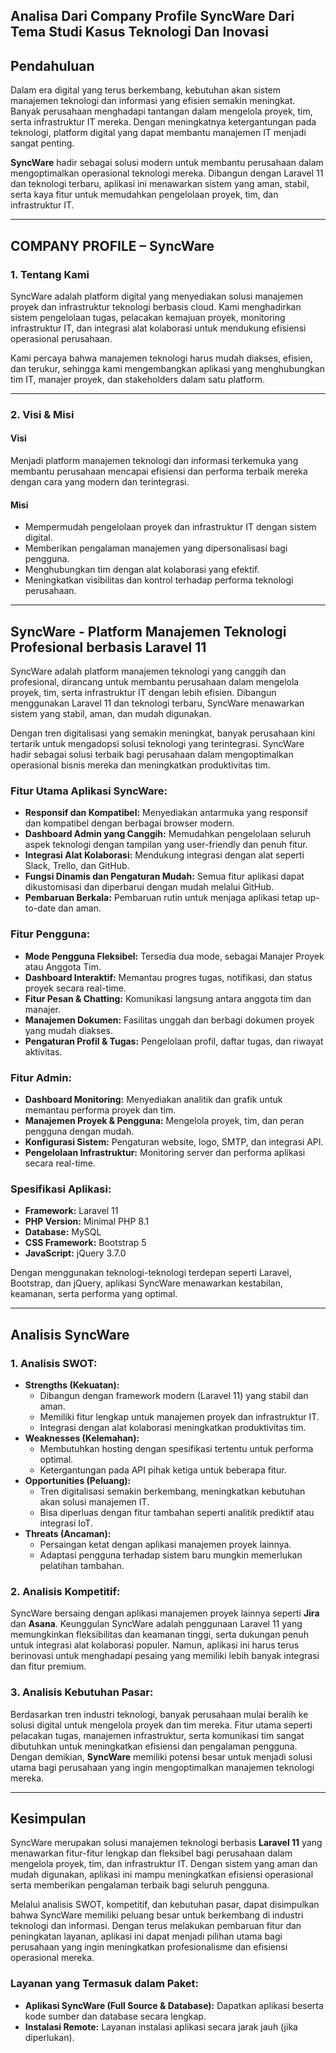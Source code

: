 ## Analisa Dari Company Profile SyncWare Dari Tema Studi Kasus Teknologi Dan Inovasi

## Pendahuluan
Dalam era digital yang terus berkembang, kebutuhan akan sistem manajemen teknologi dan informasi yang efisien semakin meningkat. Banyak perusahaan menghadapi tantangan dalam mengelola proyek, tim, serta infrastruktur IT mereka. Dengan meningkatnya ketergantungan pada teknologi, platform digital yang dapat membantu manajemen IT menjadi sangat penting.

**SyncWare** hadir sebagai solusi modern untuk membantu perusahaan dalam mengoptimalkan operasional teknologi mereka. Dibangun dengan Laravel 11 dan teknologi terbaru, aplikasi ini menawarkan sistem yang aman, stabil, serta kaya fitur untuk memudahkan pengelolaan proyek, tim, dan infrastruktur IT.

---

## COMPANY PROFILE – SyncWare

### 1. Tentang Kami
SyncWare adalah platform digital yang menyediakan solusi manajemen proyek dan infrastruktur teknologi berbasis cloud. Kami menghadirkan sistem pengelolaan tugas, pelacakan kemajuan proyek, monitoring infrastruktur IT, dan integrasi alat kolaborasi untuk mendukung efisiensi operasional perusahaan.

Kami percaya bahwa manajemen teknologi harus mudah diakses, efisien, dan terukur, sehingga kami mengembangkan aplikasi yang menghubungkan tim IT, manajer proyek, dan stakeholders dalam satu platform.

---

### 2. Visi & Misi

#### **Visi**
Menjadi platform manajemen teknologi dan informasi terkemuka yang membantu perusahaan mencapai efisiensi dan performa terbaik mereka dengan cara yang modern dan terintegrasi.

#### **Misi**
- Mempermudah pengelolaan proyek dan infrastruktur IT dengan sistem digital.
- Memberikan pengalaman manajemen yang dipersonalisasi bagi pengguna.
- Menghubungkan tim dengan alat kolaborasi yang efektif.
- Meningkatkan visibilitas dan kontrol terhadap performa teknologi perusahaan.

---

## SyncWare - Platform Manajemen Teknologi Profesional berbasis Laravel 11
SyncWare adalah platform manajemen teknologi yang canggih dan profesional, dirancang untuk membantu perusahaan dalam mengelola proyek, tim, serta infrastruktur IT dengan lebih efisien. Dibangun menggunakan Laravel 11 dan teknologi terbaru, SyncWare menawarkan sistem yang stabil, aman, dan mudah digunakan.

Dengan tren digitalisasi yang semakin meningkat, banyak perusahaan kini tertarik untuk mengadopsi solusi teknologi yang terintegrasi. SyncWare hadir sebagai solusi terbaik bagi perusahaan dalam mengoptimalkan operasional bisnis mereka dan meningkatkan produktivitas tim.

### **Fitur Utama Aplikasi SyncWare:**
- **Responsif dan Kompatibel:** Menyediakan antarmuka yang responsif dan kompatibel dengan berbagai browser modern.
- **Dashboard Admin yang Canggih:** Memudahkan pengelolaan seluruh aspek teknologi dengan tampilan yang user-friendly dan penuh fitur.
- **Integrasi Alat Kolaborasi:** Mendukung integrasi dengan alat seperti Slack, Trello, dan GitHub.
- **Fungsi Dinamis dan Pengaturan Mudah:** Semua fitur aplikasi dapat dikustomisasi dan diperbarui dengan mudah melalui GitHub.
- **Pembaruan Berkala:** Pembaruan rutin untuk menjaga aplikasi tetap up-to-date dan aman.

### **Fitur Pengguna:**
- **Mode Pengguna Fleksibel:** Tersedia dua mode, sebagai Manajer Proyek atau Anggota Tim.
- **Dashboard Interaktif:** Memantau progres tugas, notifikasi, dan status proyek secara real-time.
- **Fitur Pesan & Chatting:** Komunikasi langsung antara anggota tim dan manajer.
- **Manajemen Dokumen:** Fasilitas unggah dan berbagi dokumen proyek yang mudah diakses.
- **Pengaturan Profil & Tugas:** Pengelolaan profil, daftar tugas, dan riwayat aktivitas.

### **Fitur Admin:**
- **Dashboard Monitoring:** Menyediakan analitik dan grafik untuk memantau performa proyek dan tim.
- **Manajemen Proyek & Pengguna:** Mengelola proyek, tim, dan peran pengguna dengan mudah.
- **Konfigurasi Sistem:** Pengaturan website, logo, SMTP, dan integrasi API.
- **Pengelolaan Infrastruktur:** Monitoring server dan performa aplikasi secara real-time.

### **Spesifikasi Aplikasi:**
- **Framework:** Laravel 11
- **PHP Version:** Minimal PHP 8.1
- **Database:** MySQL
- **CSS Framework:** Bootstrap 5
- **JavaScript:** jQuery 3.7.0

Dengan menggunakan teknologi-teknologi terdepan seperti Laravel, Bootstrap, dan jQuery, aplikasi SyncWare menawarkan kestabilan, keamanan, serta performa yang optimal.

---

## Analisis SyncWare

### 1. Analisis SWOT:
- **Strengths (Kekuatan):**
  - Dibangun dengan framework modern (Laravel 11) yang stabil dan aman.
  - Memiliki fitur lengkap untuk manajemen proyek dan infrastruktur IT.
  - Integrasi dengan alat kolaborasi meningkatkan produktivitas tim.
- **Weaknesses (Kelemahan):**
  - Membutuhkan hosting dengan spesifikasi tertentu untuk performa optimal.
  - Ketergantungan pada API pihak ketiga untuk beberapa fitur.
- **Opportunities (Peluang):**
  - Tren digitalisasi semakin berkembang, meningkatkan kebutuhan akan solusi manajemen IT.
  - Bisa diperluas dengan fitur tambahan seperti analitik prediktif atau integrasi IoT.
- **Threats (Ancaman):**
  - Persaingan ketat dengan aplikasi manajemen proyek lainnya.
  - Adaptasi pengguna terhadap sistem baru mungkin memerlukan pelatihan tambahan.

### 2. Analisis Kompetitif:
SyncWare bersaing dengan aplikasi manajemen proyek lainnya seperti **Jira** dan **Asana**. Keunggulan SyncWare adalah penggunaan Laravel 11 yang memungkinkan fleksibilitas dan keamanan tinggi, serta dukungan penuh untuk integrasi alat kolaborasi populer. Namun, aplikasi ini harus terus berinovasi untuk menghadapi pesaing yang memiliki lebih banyak integrasi dan fitur premium.

### 3. Analisis Kebutuhan Pasar:
Berdasarkan tren industri teknologi, banyak perusahaan mulai beralih ke solusi digital untuk mengelola proyek dan tim mereka. Fitur utama seperti pelacakan tugas, manajemen infrastruktur, serta komunikasi tim sangat dibutuhkan untuk meningkatkan efisiensi dan pengalaman pengguna. Dengan demikian, **SyncWare** memiliki potensi besar untuk menjadi solusi utama bagi perusahaan yang ingin mengoptimalkan manajemen teknologi mereka.

---

## Kesimpulan
SyncWare merupakan solusi manajemen teknologi berbasis **Laravel 11** yang menawarkan fitur-fitur lengkap dan fleksibel bagi perusahaan dalam mengelola proyek, tim, dan infrastruktur IT. Dengan sistem yang aman dan mudah digunakan, aplikasi ini mampu meningkatkan efisiensi operasional serta memberikan pengalaman terbaik bagi seluruh pengguna.

Melalui analisis SWOT, kompetitif, dan kebutuhan pasar, dapat disimpulkan bahwa SyncWare memiliki peluang besar untuk berkembang di industri teknologi dan informasi. Dengan terus melakukan pembaruan fitur dan peningkatan layanan, aplikasi ini dapat menjadi pilihan utama bagi perusahaan yang ingin meningkatkan profesionalisme dan efisiensi operasional mereka.

### **Layanan yang Termasuk dalam Paket:**
- **Aplikasi SyncWare (Full Source & Database):** Dapatkan aplikasi beserta kode sumber dan database secara lengkap.
- **Instalasi Remote:** Layanan instalasi aplikasi secara jarak jauh (jika diperlukan).